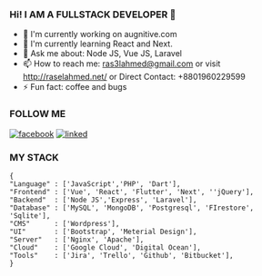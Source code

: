 ### Hi! I AM A FULLSTACK DEVELOPER 👋
- 🔭 I'm currently working on augnitive.com 
- 🌱 I'm currently learning React and Next.
- 💬 Ask me about: Node JS, Vue JS, Laravel
- 📫 How to reach me: ras3lahmed@gmail.com or visit http://raselahmed.net/ or Direct Contact: +8801960229599
- ⚡ Fun fact: coffee and bugs


### FOLLOW ME
[![facebook](https://user-images.githubusercontent.com/29401466/87295335-d7e8aa80-c526-11ea-99be-ca20ba013a85.png)](https://web.facebook.com/ras3lahmed/)
[![linked](https://user-images.githubusercontent.com/29401466/87295135-935d0f00-c526-11ea-8f5a-208be1bd116d.png)](https://www.linkedin.com/in/imrasel/)

### MY STACK
```
{
"Language" : ['JavaScript','PHP', 'Dart'],
"Frontend" : ['Vue', 'React', 'Flutter', 'Next', ''jQuery'],
"Backend"  : ['Node JS','Express', 'Laravel'],
"Database" : ['MySQL', 'MongoDB', 'Postgresql', 'FIrestore', 'Sqlite'],
"CMS"      : ['Wordpress'],
"UI"       : ['Bootstrap', 'Meterial Design'],
"Server"   : ['Nginx', 'Apache'],
"Cloud"    : ['Google Cloud', 'Digital Ocean'],
"Tools"    : ['Jira', 'Trello', 'Github', 'Bitbucket'],
}
```
